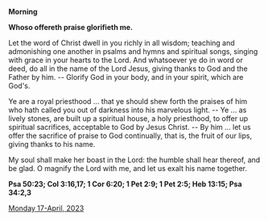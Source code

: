 **Morning**

**Whoso offereth praise glorifieth me.**
 
Let the word of Christ dwell in you richly in all wisdom; teaching and admonishing one another in psalms and hymns and spiritual songs, singing with grace in your hearts to the Lord. And whatsoever ye do in word or deed, do all in the name of the Lord Jesus, giving thanks to God and the Father by him. -- Glorify God in your body, and in your spirit, which are God's.
 
Ye are a royal priesthood ... that ye should shew forth the praises of him who hath called you out of darkness into his marvelous light. -- Ye ... as lively stones, are built up a spiritual house, a holy priesthood, to offer up spiritual sacrifices, acceptable to God by Jesus Christ. -- By him ... let us offer the sacrifice of praise to God continually, that is, the fruit of our lips, giving thanks to his name.
 
My soul shall make her boast in the Lord: the humble shall hear thereof, and be glad. O magnify the Lord with me, and let us exalt his name together.  

**Psa 50:23; Col 3:16,17; 1 Cor 6:20; 1 Pet 2:9; 1 Pet 2:5; Heb 13:15; Psa 34:2,3**

[Monday 17-April, 2023](https://t.me/daily_light)

